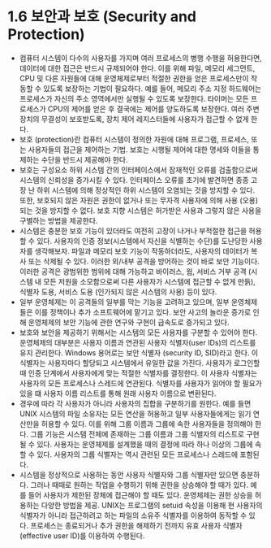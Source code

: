 # 1.6 보안과 보호 (Security and Protection)
- 컴퓨터 시스템이 다수의 사용자를 가지며 여러 프로세스의 병행 수행을 허용한다면, 데이터에 대한 접근은 반드시 규제되어야 한다. 이를 위해 파일, 메모리 세그먼트, CPU 및
다른 자원들에 대해 운영체제로부터 적절한 권한을 얻은 프로세스만이 작동할 수 있도록 보장하는 기법이 필요하다. 예를 들어, 메모리 주소 지정 하드웨어는 프로세스가 자신의
주소 영역에서만 실행될 수 있도록 보장한다. 타이머는 모든 프로세스가 CPU의 제어를 얻은 후 결국에는 제어를 양도하도록 보장한다. 여러 주변 장치의 무결성이 보호받도록,
장치 제어 레지스터들에 사용자가 접근할 수 없게 한다.
- 보호 (protection)란 컴퓨터 시스템이 정의한 자원에 대해 프로그램, 프로세스, 또는 사용자들의 접근을 제어하는 기법. 보호는 시행될 제어에 대한 명세와  이들을
통제하는 수단을 반드시 제공해야 한다.
- 보호는 구성요소 하위 시스템 간의 인터페이스에서 잠재적인 오류를 검출함으로써 시스템의 신뢰성을 증가시킬 수 있다. 인터페이스 오류를 초기에 발견하면 종종 고장 난 
하위 시스템에 의해 정상적인 하위 시스템이 오염되는 것을 방지할 수 있다. 또한, 보호되지 않은 자원은 권한이 없거나 또는 무자격 사용자에 의해 사용 (오용)되는 것을
방지할 수 없다. 보호 지향 시스템은 허가받은 사용과 그렇지 않은 사용을 구별하는 방법을 제공한다.
- 시스템은 충분한 보호 기능이 있더라도 여전히 고장이 나거나 부적절한 접근을 허용할 수 있다. 사용자의 인증 정보(시스템에서 자신을 식별하는 수단)를 도난당한 사용자를
생각해보자. 파일과 메모리 보호 기능이 작동하더라도, 사용자의 데이터가 복사 또는 삭제될 수 있다. 이러한 외/내부 공격을 방어하는 것이 바로 보안 기능이다. 이러한 공격은
광범위한 범위에 대해 가능하고 바이러스, 웜, 서비스 거부 공격 (시스템 내 모든 저원을 소모함으로써 다른 사용자가 시스템에 접근할 수 없게 만듥), 식별자 도용, 서비스
도용 (인가되지 않은 시스템의 사용) 등이 있다.
- 일부 운영체제는 이 공격들의 일부를 막는 기능을 고려하고 있으며, 일부 운영체제들은 이를 정책이나 추가 소프트웨어에 맡기고 있다. 보안 사고의 놀라운 증가로 인해 운영체제의
보안 기능에 관한 연구와 구현이 급속도로 증가되고 있다.
- 보호와 보안을 제공하기 위해서는 시스템의 모든 사용자를 구분할 수 있어야 한다. 운영체제의 대부분은 사용자 이름과 연관된 사용자 식별자(user IDs)의 리스트를 유지 관리한다.
Windows 용어로는 보안 식별자 (security ID, SID)라고 한다. 이 식별자는 사용자마다 할당되고 시스템에서 유일한 값을 가진다. 사용자가 로그인할 때 인증 단계에서 사용자에게
맞는 적절한 식별자를 결정한다. 이 사용자 식별자는 사용자의 모든 프로세스나 스레드에 연관된다. 식별자를 사용자가 읽어야 할 필요가 있을 떄 사용자 이름 리스트를 통해 원래
사용자 이름으로 변환된다.
- 경우에 따라 각 사용자가 아니라 사용자의 집합을 구분하기를 원한다. 예를 들면 UNIX 시스템의 파일 소유자는 모든 연산을 허용하고 일부 사용자들에게는 읽기 연산만을 허용할 수
있다. 이를 위해 그룹 이름과 그룹에 속한 사용자들을 정의해야 한다. 그룹 기능은 시스템 전체에 존재하는 그룹 이름과 그룹 식별자의 리스트로 구현될 수 있다. 사용자는 운영체제를
설계했을 때의 결정에 따라 하나 이상의 그룹에 속할 수 있다. 사용자의 그룹 식별자는 역시 관련된 모든 프로세스나 스레드에 포함된다.
- 시스템을 정상적으로 사용하는 동안 사용자 식별자와 그룹 식별자만 있으면 충분하다. 그러나 때때로 원하는 작업을 수행하기 위해 권한을 상승해야 할 때가 있다. 예를 들어
사용자가 제한된 장체에 접근해야 할 때도 있다. 운영체제는 권한 상승을 허용하는 다양한 방법을 제공. UNIX는 프로그램의 setuid 속성을 이용해 현 사용자의 식별자가 아니라
접근하려고 하는 파일의 소유주 식별자를 이용하여 동작할 수 있다. 프로세스는 종료되거나 추가 권한을 해제하기 전까지 유효 사용자 식별자(effective user ID)를 
이용하여 수행된다.


